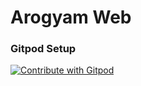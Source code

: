 # Arogyam Web

<h3>Gitpod Setup</h3>
<a href="https://gitpod.io/#https://github.com/imf-ali/Arogyam-web">
  <img
    src="https://img.shields.io/badge/Contribute%20with-Gitpod-908a85?logo=gitpod"
    alt="Contribute with Gitpod"
  />
</a>